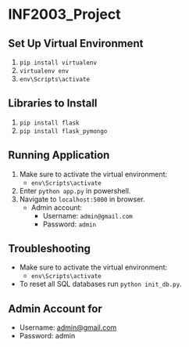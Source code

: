 # INF2003_Project

## Set Up Virtual Environment
1. `pip install virtualenv`
2. `virtualenv env`
3. `env\Scripts\activate`

## Libraries to Install
1. `pip install flask`
2. `pip install flask_pymongo`

## Running Application
1. Make sure to activate the virtual environment:
    - `env\Scripts\activate`
2. Enter `python app.py` in powershell.
3. Navigate to `localhost:5000` in browser.
    - Admin account:
        - Username: `admin@gmail.com`
        - Password: `admin`

## Troubleshooting
- Make sure to activate the virtual environment:
    - `env\Scripts\activate`
- To reset all SQL databases run `python init_db.py`.

## Admin Account for 
- Username: admin@gmail.com
- Password: admin
